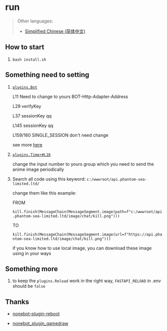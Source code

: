 # run

> Other languages:
>
> - [Simplified Chinese (简体中文)](/README_CN.md)

## How to start

1. `bash install.sh`

## Something need to setting

1. [`plugins.Bot`](https://github.com/phantom-sea-limited/Bot/blob/main/Lib/Bot.py)

   L11 Need to change to yours BOT-Http-Adapter-Address

   L29 verifyKey

   L37 sessionKey qq

   L145 sessionKey qq

   L159/160 SINGLE_SESSION don't need change
   
   see more [here](https://docs.mirai.mamoe.net/mirai-api-http/adapter/HttpAdapter.html)
   
2. [`plugins.Timer#L18`](https://github.com/phantom-sea-limited/Bot/blob/main/plugins/Timer.py#L18)

    change the input number to yours group which you need to send the anime image periodically
    
3. Search all code using this keyword: `c:/wwwroot/api.phantom-sea-limited.ltd/`

    change them like this example:
    
    FROM
    
    `kill.finish(MessageChain(MessageSegment.image(path=f"c:/wwwroot/api.phantom-sea-limited.ltd/image/chat/kill.png")))`
    
    TO
    
    `kill.finish(MessageChain(MessageSegment.image(url=f"https://api.phantom-sea-limited.ltd/image/chat/kill.png")))`
    
    if you know how to use local image, you can download these image using in your ways

## Something more

1. to keep the `plugins.Reload` work in the right way, `FASTAPI_RELOAD` in .env should be `false`

## Thanks 

- [nonebot-plugin-reboot](https://github.com/18870/nonebot-plugin-reboot)

- [nonebot_plugin_gamedraw](https://github.com/HibiKier/nonebot_plugin_gamedraw)